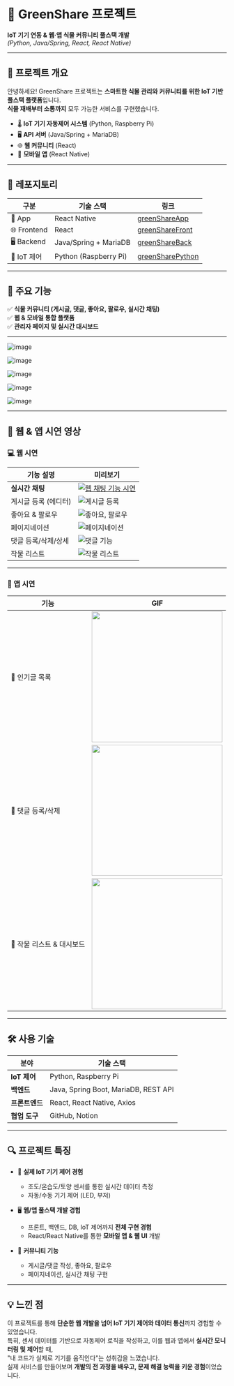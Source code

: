 # 🌱 GreenShare 프로젝트  
**IoT 기기 연동 & 웹·앱 식물 커뮤니티 풀스택 개발**  
*(Python, Java/Spring, React, React Native)*  

---

## 📌 프로젝트 개요  

안녕하세요! GreenShare 프로젝트는 **스마트한 식물 관리와 커뮤니티를 위한 IoT 기반 풀스택 플랫폼**입니다.  
**식물 재배부터 소통까지** 모두 가능한 서비스를 구현했습니다.  

- 🌡️ **IoT 기기 자동제어 시스템** (Python, Raspberry Pi)
- 🖥️ **API 서버** (Java/Spring + MariaDB)
- 🌐 **웹 커뮤니티** (React)
- 📱 **모바일 앱** (React Native)  

---

## 🔗 레포지토리  

| 구분        | 기술 스택                  | 링크                                                        |
|-------------|---------------------------|-------------------------------------------------------------|
| 📱 App       | React Native               | [greenShareApp](https://github.com/PangJin97/greenShareApp) |
| 🌐 Frontend  | React                      | [greenShareFront](https://github.com/PangJin97/greenShareFront) |
| 🖥️ Backend   | Java/Spring + MariaDB       | [greenShareBack](https://github.com/PangJin97/greenShareBack) |
| 🤖 IoT 제어  | Python (Raspberry Pi)       | [greenSharePython](https://github.com/PangJin97/greenSharePython) |

---

## 🌿 주요 기능  

✅ **식물 커뮤니티 (게시글, 댓글, 좋아요, 팔로우, 실시간 채팅)**  
✅ **웹 & 모바일 통합 플랫폼**  
✅ **관리자 페이지 및 실시간 대시보드**  

---

![image](https://github.com/user-attachments/assets/ccce3154-7bf7-4bb3-aa0e-75c2b13f49a9)

![image](https://github.com/user-attachments/assets/ec0100eb-cbb8-4a7e-a18c-c8fd0a76cef6)
 
![image](https://github.com/user-attachments/assets/860a34de-fed0-4728-a6a4-5b6d0fcce927)

![image](https://github.com/user-attachments/assets/5d9434f4-204d-4032-8325-987b0fb6ae56)

![image](https://github.com/user-attachments/assets/9ae9cec4-6f1b-4670-897e-81292b93a427)

---

## 🎥 웹 & 앱 시연 영상  

### 💻 웹 시연  

| 기능 설명 | 미리보기 |
|-----------|-----------|
| **실시간 채팅** | [![웹 채팅 기능 시연](https://img.youtube.com/vi/Wdz61vy8E1I/0.jpg)](https://www.youtube.com/watch?v=Wdz61vy8E1I) |
| 게시글 등록 (에디터) | ![게시글 등록](https://raw.githubusercontent.com/PangJin97/GreenShareProject-/main/에디터를%20사용한%20게시글%20등록.gif) |
| 좋아요 & 팔로우 | ![좋아요, 팔로우](https://raw.githubusercontent.com/PangJin97/GreenShareProject-/main/팔로우,좋아요.gif) |
| 페이지네이션 | ![페이지네이션](https://raw.githubusercontent.com/PangJin97/GreenShareProject-/main/페이지네이션.gif) |
| 댓글 등록/삭제/상세 | ![댓글 기능](https://raw.githubusercontent.com/PangJin97/GreenShareProject-/main/댓글%20삭제%20등록%20상세보기.gif) |
| 작물 리스트 | ![작물 리스트](https://raw.githubusercontent.com/PangJin97/GreenShareProject-/main/작물리스트.gif) |

---

### 📱 앱 시연  

| 기능 | GIF |
|-------|------|
| 🌿 인기글 목록 | <img src="https://raw.githubusercontent.com/PangJin97/GreenShareProject-/main/인기글%20목록.gif" width="300"/> |
| 💬 댓글 등록/삭제 | <img src="https://raw.githubusercontent.com/PangJin97/GreenShareProject-/main/식물이야기%20댓글%20등록%20삭제.gif" width="300"/> |
| 🌱 작물 리스트 & 대시보드 | <img src="https://raw.githubusercontent.com/PangJin97/GreenShareProject-/main/작물리스트와%20대쉬보드.gif" width="300"/> |

---

## 🛠️ 사용 기술  

| 분야         | 기술 스택                           |
|--------------|-------------------------------------|
| **IoT 제어** | Python, Raspberry Pi                |
| **백엔드**   | Java, Spring Boot, MariaDB, REST API |
| **프론트엔드** | React, React Native, Axios         |
| **협업 도구** | GitHub, Notion                      |

---

## 🔍 프로젝트 특징  

- 🌿 **실제 IoT 기기 제어 경험**  
  - 조도/온습도/토양 센서를 통한 실시간 데이터 측정  
  - 자동/수동 기기 제어 (LED, 부저)  

- 🖥️ **웹/앱 풀스택 개발 경험**  
  - 프론트, 백엔드, DB, IoT 제어까지 **전체 구현 경험**  
  - React/React Native를 통한 **모바일 앱 & 웹 UI** 개발  

- 💬 **커뮤니티 기능**  
  - 게시글/댓글 작성, 좋아요, 팔로우  
  - 페이지네이션, 실시간 채팅 구현  

---

## 💡 느낀 점

이 프로젝트를 통해 **단순한 웹 개발을 넘어 IoT 기기 제어와 데이터 통신**까지 경험할 수 있었습니다.  
특히, 센서 데이터를 기반으로 자동제어 로직을 작성하고, 이를 웹과 앱에서 **실시간 모니터링 및 제어**할 때,  
"내 코드가 실제로 기기를 움직인다"는 성취감을 느꼈습니다.  
실제 서비스를 만들어보며 **개발의 전 과정을 배우고, 문제 해결 능력을 키운 경험**이었습니다.  
